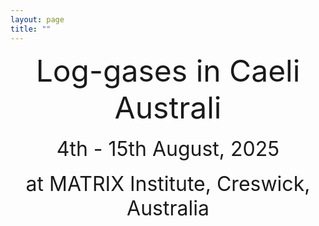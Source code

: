 ```yaml
---
layout: page
title: ""
---
```


<center> <font size="8"> Log-gases in Caeli Australi </font> </center> <br />

<center> <font size="6"> 4th - 15th August, 2025 </font> </center> <br />

<center> <font size="6"> at MATRIX Institute, Creswick, Australia </font> </center> <br />

